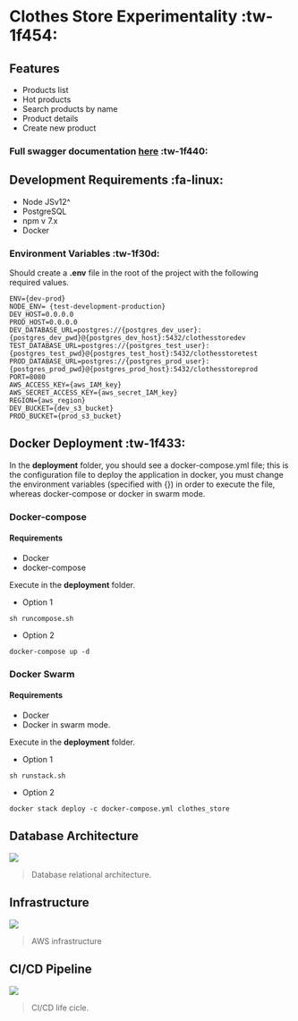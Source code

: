 # Clothes Store Experimentality :tw-1f454:

## Features

- Products list
- Hot products
- Search products by name
- Product details
- Create new product

### Full swagger documentation [here](http://3.236.125.125:8080/api-docs/ "here") :tw-1f440:

## Development Requirements :fa-linux:

- Node JSv12^
- PostgreSQL
- npm v 7.x
- Docker

### Environment Variables :tw-1f30d:
Should create a **.env** file in the root of the project with the following required values.

```shell
ENV={dev-prod}
NODE_ENV= {test-development-production}
DEV_HOST=0.0.0.0 
PROD_HOST=0.0.0.0
DEV_DATABASE_URL=postgres://{postgres_dev_user}:{postgres_dev_pwd}@{postgres_dev_host}:5432/clothesstoredev
TEST_DATABASE_URL=postgres://{postgres_test_user}:{postgres_test_pwd}@{postgres_test_host}:5432/clothesstoretest
PROD_DATABASE_URL=postgres://{postgres_prod_user}:{postgres_prod_pwd}@{postgres_prod_host}:5432/clothesstoreprod
PORT=8080
AWS_ACCESS_KEY={aws_IAM_key}
AWS_SECRET_ACCESS_KEY={aws_secret_IAM_key}
REGION={aws_region}
DEV_BUCKET={dev_s3_bucket}
PROD_BUCKET={prod_s3_bucket}
```


## Docker Deployment  :tw-1f433: 

In the **deployment** folder, you should see a docker-compose.yml file; this is the configuration file to deploy the application in docker, you must change the environment variables (specified with {}) in order to execute the file, whereas docker-compose or docker in swarm mode.

### Docker-compose

#### Requirements

- Docker
- docker-compose

Execute in the **deployment** folder.

- Option 1
```shell
sh runcompose.sh
```
- Option 2
```shell
docker-compose up -d
```

### Docker Swarm

#### Requirements

- Docker
- Docker in swarm mode.

Execute in the **deployment** folder.

- Option 1
```shell
sh runstack.sh
```
- Option 2
```shell
docker stack deploy -c docker-compose.yml clothes_store
```

## Database Architecture

![](https://clothes-store-test.s3.amazonaws.com/readme/PRODUCTS.png)
> Database relational architecture.

## Infrastructure
![](https://clothes-store-test.s3.amazonaws.com/readme/INFRASTRUCTURE.png)
> AWS infrastructure

## CI/CD Pipeline
![](https://clothes-store-test.s3.amazonaws.com/readme/CICD.png)
> CI/CD life cicle.